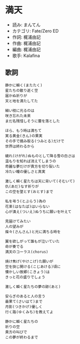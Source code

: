 満天
=====

- 読み: まんてん
- カテゴリ: Fate/Zero ED
- 作詞: 梶浦由記
- 作曲: 梶浦由記
- 編曲: 梶浦由記
- 歌手: Kalafina


歌詞
-----

    静かに瞬く(またたく)
    星たちの散り逝く空
    届かぬ祈りが
    天と地を満たしてた

    細い枝に光るのは
    咲き忘れた未来
    まだ名残惜しそうに蕾を落とした

    ほら、もう時は満ちて
    実る黄金(きん)の果実
    その手で摘み取る(つみとる)だけで
    世界は終わるから

    穢れ(けがれ)ぬものとして降る雪の白さは
    温もりを知れば消えてしまうの
    奇麗な夢だけが貴方を切り裂いた
    冷たい瞳の優しさと真実

    激しく瞬く星たちは天に背いて(そむいて)
    仇(あだ)なす祈りが
    この空を墜とす(おとす)まで

    私を弔う(とぶらう)為の
    花束(はなたば)はいらない
    心が潰え(ついえ)ぬうちに願いを叶えて

    見届けてみたい
    人の望みが
    燦々(さんさん)と光に満ちる時を

    翼を欲しがって誰もが泣いていた
    命が奏でる
    満天のコーラス(chorus)

    焼け焦げ(やけこげ)た願いが
    空を抉じ開ける(こじあける)頃に
    懐かしい故郷(こきょう)は
    きっと花の盛りでしょう

    激しく瞬く星たちの夢の跡(あと)

    安らぎのあると人の言う
    最果て(さいはて)まで
    月影(つきかげ)優しく
    行く路(ゆくみち)を教えてよ

    静かに瞬く星たちの
    祈りの空
    貴方の叫びで
    この夢が終わるまで

